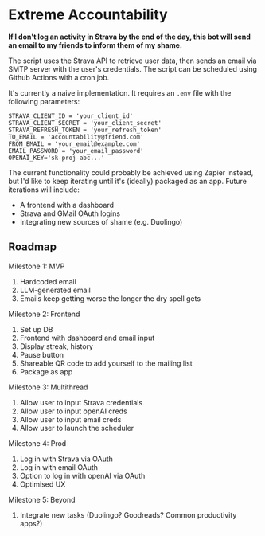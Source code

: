# Extreme Accountability

**If I don't log an activity in Strava by the end of the day, this bot will send an email to my friends to inform them of my shame.**

The script uses the Strava API to retrieve user data, then sends an email via SMTP server with the user's credentials. 
The script can be scheduled using Github Actions with a cron job. 

It's currently a naive implementation.  It requires an `.env` file with the following parameters:
```
STRAVA_CLIENT_ID = 'your_client_id'
STRAVA_CLIENT_SECRET = 'your_client_secret'
STRAVA_REFRESH_TOKEN = 'your_refresh_token'
TO_EMAIL = 'accountability@friend.com'
FROM_EMAIL = 'your_email@example.com'
EMAIL_PASSWORD = 'your_email_password'
OPENAI_KEY='sk-proj-abc...'
```

The current functionality could probably be achieved using Zapier instead, but I'd like to keep iterating until it's (ideally) packaged as an app. Future iterations will include:
- A frontend with a dashboard 
- Strava and GMail OAuth logins
- Integrating new sources of shame (e.g. Duolingo)


## Roadmap

Milestone 1: MVP
1. Hardcoded email
2. LLM-generated email
3. Emails keep getting worse the longer the dry spell gets

Milestone 2: Frontend
1. Set up DB
2. Frontend with dashboard and email input
3. Display streak, history
4. Pause button
5. Shareable QR code to add yourself to the mailing list
6. Package as app

Milestone 3: Multithread
1. Allow user to input Strava credentials
2. Allow user to input openAI creds
3. Allow user to input email creds
4. Allow user to launch the scheduler

Milestone 4: Prod
1. Log in with Strava via OAuth
2. Log in with email OAuth
3. Option to log in with openAI via OAuth
4. Optimised UX

Milestone 5: Beyond
1. Integrate new tasks (Duolingo? Goodreads? Common productivity apps?)
